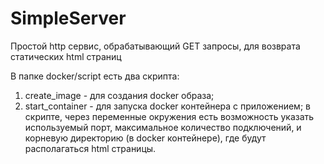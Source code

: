 # SimpleServer
Простой http сервис, обрабатывающий GET запросы, для возврата статических html страниц 

В папке docker/script есть два скрипта:
1. create_image - для создания docker образа;
2. start_container - для запуска docker контейнера с приложением; в скрипте, через переменные окружения есть возможность указать используемый порт, максимальное количество подключений,
и корневую директорию (в docker контейнере), где будут располагаться html страницы.
